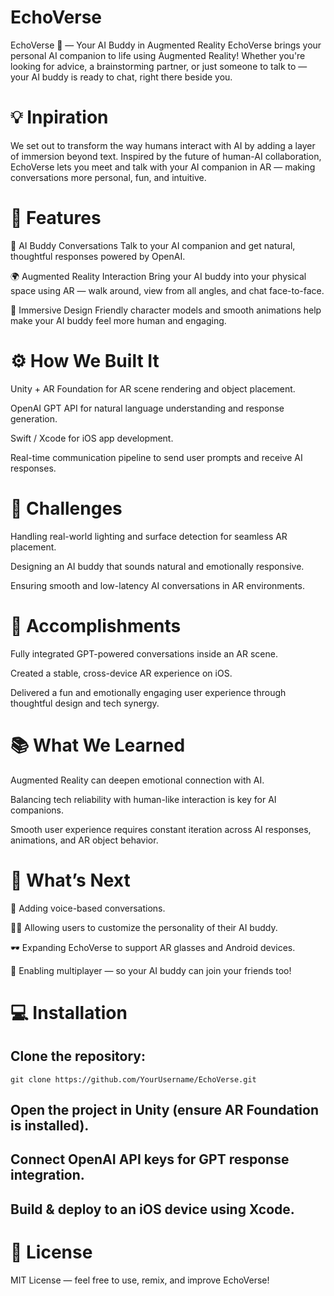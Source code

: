 #  EchoVerse
EchoVerse 🌌 — Your AI Buddy in Augmented Reality
EchoVerse brings your personal AI companion to life using Augmented Reality! Whether you're looking for advice, a brainstorming partner, or just someone to talk to — your AI buddy is ready to chat, right there beside you.

# 💡 Inpiration
We set out to transform the way humans interact with AI by adding a layer of immersion beyond text. Inspired by the future of human-AI collaboration, EchoVerse lets you meet and talk with your AI companion in AR — making conversations more personal, fun, and intuitive.

# 🎯 Features
🧠 AI Buddy Conversations
Talk to your AI companion and get natural, thoughtful responses powered by OpenAI.

🌍 Augmented Reality Interaction
Bring your AI buddy into your physical space using AR — walk around, view from all angles, and chat face-to-face.

🎨 Immersive Design
Friendly character models and smooth animations help make your AI buddy feel more human and engaging.

# ⚙️ How We Built It
Unity + AR Foundation for AR scene rendering and object placement.

OpenAI GPT API for natural language understanding and response generation.

Swift / Xcode for iOS app development.

Real-time communication pipeline to send user prompts and receive AI responses.

# 🚧 Challenges
Handling real-world lighting and surface detection for seamless AR placement.

Designing an AI buddy that sounds natural and emotionally responsive.

Ensuring smooth and low-latency AI conversations in AR environments.

# 🏅 Accomplishments
Fully integrated GPT-powered conversations inside an AR scene.

Created a stable, cross-device AR experience on iOS.

Delivered a fun and emotionally engaging user experience through thoughtful design and tech synergy.

# 📚 What We Learned
Augmented Reality can deepen emotional connection with AI.

Balancing tech reliability with human-like interaction is key for AI companions.

Smooth user experience requires constant iteration across AI responses, animations, and AR object behavior.

# 🚀 What’s Next
🎤 Adding voice-based conversations.

🧑‍🎤 Allowing users to customize the personality of their AI buddy.

🕶️ Expanding EchoVerse to support AR glasses and Android devices.

💬 Enabling multiplayer — so your AI buddy can join your friends too!

# 💻 Installation
## Clone the repository:
```git clone https://github.com/YourUsername/EchoVerse.git```

## Open the project in Unity (ensure AR Foundation is installed).

## Connect OpenAI API keys for GPT response integration.

## Build & deploy to an iOS device using Xcode.

# 📄 License
MIT License — feel free to use, remix, and improve EchoVerse!
